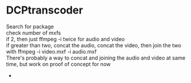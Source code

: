 # DCPtranscoder

Search for package<br>
check number of mxfs<br>
if 2, then just ffmpeg -i twice for audio and video <br>
if greater than two, concat the audio, concat the video, then join the two with ffmpeg -i video.mxf -i audio.mxf <br>
There's probably a way to concat and joining the audio and video at same time, but work on proof of concept for now <br>

-
